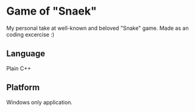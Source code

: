 # Game of "Snaek"

My personal take at well-known and beloved "Snake" game. Made as an coding excercise :) 

## Language
Plain C++ 

## Platform
Windows only application.